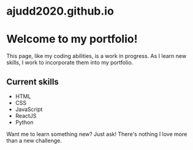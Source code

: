 # ajudd2020.github.io

# Welcome to my portfolio! 

This page, like my coding abilities, is a work in progress. As I learn new skills, I work to incorporate them into my portfolio. 

## Current skills

* HTML
* CSS
* JavaScript
* ReactJS
* Python

Want me to learn something new? Just ask! There's nothing I love more than a new challenge. 